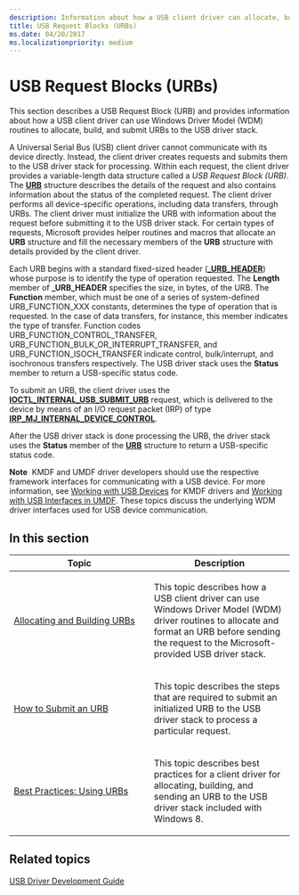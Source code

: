 ```yaml
---
description: Information about how a USB client driver can allocate, build, and submit URBs to the USB driver stack.
title: USB Request Blocks (URBs)
ms.date: 04/20/2017
ms.localizationpriority: medium
---
```


# USB Request Blocks (URBs)


This section describes a USB Request Block (URB) and provides information about how a USB client driver can use Windows Driver Model (WDM) routines to allocate, build, and submit URBs to the USB driver stack.

A Universal Serial Bus (USB) client driver cannot communicate with its device directly. Instead, the client driver creates requests and submits them to the USB driver stack for processing. Within each request, the client driver provides a variable-length data structure called a *USB Request Block (URB)*. The [**URB**](https://docs.microsoft.com/windows-hardware/drivers/ddi/usb/ns-usb-_urb) structure describes the details of the request and also contains information about the status of the completed request. The client driver performs all device-specific operations, including data transfers, through URBs. The client driver must initialize the URB with information about the request before submitting it to the USB driver stack. For certain types of requests, Microsoft provides helper routines and macros that allocate an **URB** structure and fill the necessary members of the **URB** structure with details provided by the client driver.

Each URB begins with a standard fixed-sized header ([**\_URB\_HEADER**](https://docs.microsoft.com/windows-hardware/drivers/ddi/usb/ns-usb-_urb_header)) whose purpose is to identify the type of operation requested. The **Length** member of **\_URB\_HEADER** specifies the size, in bytes, of the URB. The **Function** member, which must be one of a series of system-defined URB\_FUNCTION\_XXX constants, determines the type of operation that is requested. In the case of data transfers, for instance, this member indicates the type of transfer. Function codes URB\_FUNCTION\_CONTROL\_TRANSFER, URB\_FUNCTION\_BULK\_OR\_INTERRUPT\_TRANSFER, and URB\_FUNCTION\_ISOCH\_TRANSFER indicate control, bulk/interrupt, and isochronous transfers respectively. The USB driver stack uses the **Status** member to return a USB-specific status code.

To submit an URB, the client driver uses the [**IOCTL\_INTERNAL\_USB\_SUBMIT\_URB**](https://docs.microsoft.com/windows-hardware/drivers/ddi/usbioctl/ni-usbioctl-ioctl_internal_usb_submit_urb) request, which is delivered to the device by means of an I/O request packet (IRP) of type [**IRP\_MJ\_INTERNAL\_DEVICE\_CONTROL**](https://docs.microsoft.com/windows-hardware/drivers/kernel/irp-mj-internal-device-control).

After the USB driver stack is done processing the URB, the driver stack uses the **Status** member of the [**URB**](https://docs.microsoft.com/windows-hardware/drivers/ddi/usb/ns-usb-_urb) structure to return a USB-specific status code.

**Note**  KMDF and UMDF driver developers should use the respective framework interfaces for communicating with a USB device. For more information, see [Working with USB Devices](https://docs.microsoft.com/windows-hardware/drivers/wdf/working-with-usb-devices) for KMDF drivers and [Working with USB Interfaces in UMDF](https://docs.microsoft.com/windows-hardware/drivers/wdf/working-with-usb-interfaces-in-umdf-1-x-drivers). These topics discuss the underlying WDM driver interfaces used for USB device communication.

## In this section


<table>
<colgroup>
<col width="50%" />
<col width="50%" />
</colgroup>
<thead>
<tr class="header">
<th>Topic</th>
<th>Description</th>
</tr>
</thead>
<tbody>
<tr class="odd">
<td><p><a href="how-to-add-xrb-support-for-client-drivers.md" data-raw-source="[Allocating and Building URBs](how-to-add-xrb-support-for-client-drivers.md)">Allocating and Building URBs</a></p></td>
<td><p>This topic describes how a USB client driver can use Windows Driver Model (WDM) driver routines to allocate and format an URB before sending the request to the Microsoft-provided USB driver stack.</p></td>
</tr>
<tr class="even">
<td><p><a href="send-requests-to-the-usb-driver-stack.md" data-raw-source="[How to Submit an URB](send-requests-to-the-usb-driver-stack.md)">How to Submit an URB</a></p></td>
<td><p>This topic describes the steps that are required to submit an initialized URB to the USB driver stack to process a particular request.</p></td>
</tr>
<tr class="odd">
<td><p><a href="usb-client-driver-contract-in-windows-8.md" data-raw-source="[Best Practices: Using URBs](usb-client-driver-contract-in-windows-8.md)">Best Practices: Using URBs</a></p></td>
<td><p>This topic describes best practices for a client driver for allocating, building, and sending an URB to the USB driver stack included with Windows 8.</p></td>
</tr>
</tbody>
</table>

 

## Related topics
[USB Driver Development Guide](usb-driver-development-guide.md)  



